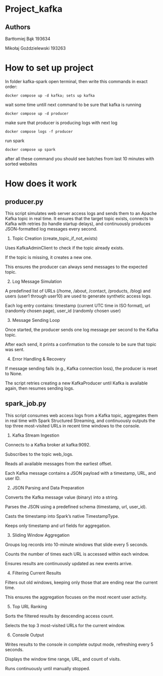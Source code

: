 # Project_kafka

## Authors

Bartłomiej Bąk 193634

Mikołaj Goździelewski 193263

# How to set up project

In folder kafka-spark open terminal, then write this commands in exact order:

```docker compose up -d kafka; sets up kafka```

wait some time untill next command to be sure that kafka is running

```docker compose up -d producer```

make sure that producer is producing logs with next log

```docker compose logs -f producer```

run spark

```docker compose up spark```

after all these command you should see batches from last 10 minutes with sorted websites

# How does it work

## producer.py

This script simulates web server access logs and sends them to an Apache Kafka topic in real time. It ensures that the target topic exists, connects to Kafka with retries (to handle startup delays), and continuously produces JSON-formatted log messages every second.

1. Topic Creation (create_topic_if_not_exists)

Uses KafkaAdminClient to check if the topic already exists.

If the topic is missing, it creates a new one.

This ensures the producer can always send messages to the expected topic.

2. Log Message Simulation

A predefined list of URLs (/home, /about, /contact, /products, /blog) and users (user1 through user10) are used to generate synthetic access logs.

Each log entry contains: timestamp (current UTC time in ISO format), url (randomly chosen page), user_id (randomly chosen user)

3. Message Sending Loop

Once started, the producer sends one log message per second to the Kafka topic.

After each send, it prints a confirmation to the console to be sure that topic was sent.

4. Error Handling & Recovery

If message sending fails (e.g., Kafka connection loss), the producer is reset to None.

The script retries creating a new KafkaProducer until Kafka is available again, then resumes sending logs.



## spark_job.py

This script consumes web access logs from a Kafka topic, aggregates them in real time with Spark Structured Streaming, and continuously outputs the top three most-visited URLs in recent time windows to the console.

1. Kafka Stream Ingestion

Connects to a Kafka broker at kafka:9092.

Subscribes to the topic web_logs.

Reads all available messages from the earliest offset.

Each Kafka message contains a JSON payload with a timestamp, URL, and user ID.

2. JSON Parsing and Data Preparation

Converts the Kafka message value (binary) into a string.

Parses the JSON using a predefined schema (timestamp, url, user_id).

Casts the timestamp into Spark’s native TimestampType.

Keeps only timestamp and url fields for aggregation.

3. Sliding Window Aggregation

Groups log records into 10-minute windows that slide every 5 seconds.

Counts the number of times each URL is accessed within each window.

Ensures results are continuously updated as new events arrive.

4. Filtering Current Results

Filters out old windows, keeping only those that are ending near the current time.

This ensures the aggregation focuses on the most recent user activity.

5. Top URL Ranking

Sorts the filtered results by descending access count.

Selects the top 3 most-visited URLs for the current window.

6. Console Output

Writes results to the console in complete output mode, refreshing every 5 seconds.

Displays the window time range, URL, and count of visits.

Runs continuously until manually stopped.
